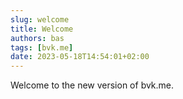 ```yaml
---
slug: welcome
title: Welcome
authors: bas
tags: [bvk.me]
date: 2023-05-18T14:54:01+02:00 
---
```


Welcome to the new version of bvk.me.
